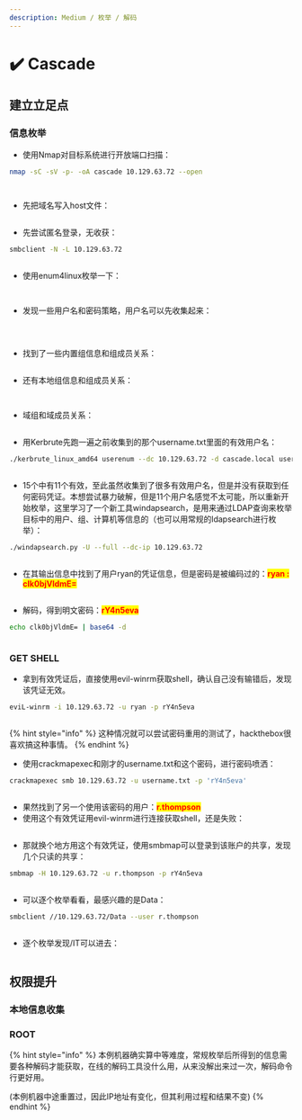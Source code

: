 ```yaml
---
description: Medium / 枚举 / 解码
---
```


# ✔️ Cascade

## 建立立足点

### 信息枚举

* 使用Nmap对目标系统进行开放端口扫描：

```bash
nmap -sC -sV -p- -oA cascade 10.129.63.72 --open
```

<figure><img src="../../.gitbook/assets/1 (7).png" alt=""><figcaption></figcaption></figure>

<figure><img src="../../.gitbook/assets/2 (7).png" alt=""><figcaption></figcaption></figure>

* 先把域名写入host文件：

<figure><img src="../../.gitbook/assets/4 (9).png" alt=""><figcaption></figcaption></figure>

* 先尝试匿名登录，无收获：

```bash
smbclient -N -L 10.129.63.72
```

<figure><img src="../../.gitbook/assets/3 (8).png" alt=""><figcaption></figcaption></figure>

* 使用enum4linux枚举一下：

<figure><img src="../../.gitbook/assets/5 (9).png" alt=""><figcaption></figcaption></figure>

<figure><img src="../../.gitbook/assets/6 (9).png" alt=""><figcaption></figcaption></figure>

* 发现一些用户名和密码策略，用户名可以先收集起来：

<figure><img src="../../.gitbook/assets/7 (11).png" alt=""><figcaption></figcaption></figure>

<figure><img src="../../.gitbook/assets/13 (8).png" alt=""><figcaption></figcaption></figure>

<figure><img src="../../.gitbook/assets/8 (11).png" alt=""><figcaption></figcaption></figure>

* 找到了一些内置组信息和组成员关系：

<figure><img src="../../.gitbook/assets/9 (1) (1) (1) (1).png" alt=""><figcaption></figcaption></figure>

* 还有本地组信息和组成员关系：

<figure><img src="../../.gitbook/assets/10 (1) (1) (1) (1).png" alt=""><figcaption></figcaption></figure>

<figure><img src="../../.gitbook/assets/11 (1) (1) (1).png" alt=""><figcaption></figcaption></figure>

* 域组和域成员关系：

<figure><img src="../../.gitbook/assets/12 (8).png" alt=""><figcaption></figcaption></figure>

* 用Kerbrute先跑一遍之前收集到的那个username.txt里面的有效用户名：

```bash
./kerbrute_linux_amd64 userenum --dc 10.129.63.72 -d cascade.local username.txt
```

<figure><img src="../../.gitbook/assets/14 (7).png" alt=""><figcaption></figcaption></figure>

* 15个中有11个有效，至此虽然收集到了很多有效用户名，但是并没有获取到任何密码凭证。本想尝试暴力破解，但是11个用户名感觉不太可能，所以重新开始枚举，这里学习了一个新工具windapsearch，是用来通过LDAP查询来枚举目标中的用户、组、计算机等信息的（也可以用常规的ldapsearch进行枚举）：

```bash
./windapsearch.py -U --full --dc-ip 10.129.63.72
```

<figure><img src="../../.gitbook/assets/15 (1) (1) (1).png" alt=""><figcaption></figcaption></figure>

* 在其输出信息中找到了用户ryan的凭证信息，但是密码是被编码过的：<mark style="color:red;">**ryan : clk0bjVldmE=**</mark>

<figure><img src="../../.gitbook/assets/16 (1) (1) (1) (1).png" alt=""><figcaption></figcaption></figure>

* 解码，得到明文密码：<mark style="color:red;">**rY4n5eva**</mark>

```bash
echo clk0bjVldmE= | base64 -d
```

<figure><img src="../../.gitbook/assets/17 (1) (1) (1) (1).png" alt=""><figcaption></figcaption></figure>

### GET SHELL

* 拿到有效凭证后，直接使用evil-winrm获取shell，确认自己没有输错后，发现该凭证无效。

```bash
eviL-winrm -i 10.129.63.72 -u ryan -p rY4n5eva
```

<figure><img src="../../.gitbook/assets/18 (5).png" alt=""><figcaption></figcaption></figure>

{% hint style="info" %}
这种情况就可以尝试密码重用的测试了，hackthebox很喜欢搞这种事情。
{% endhint %}

* 使用crackmapexec和刚才的username.txt和这个密码，进行密码喷洒：

```bash
crackmapexec smb 10.129.63.72 -u username.txt -p 'rY4n5eva'
```

<figure><img src="../../.gitbook/assets/19 (7).png" alt=""><figcaption></figcaption></figure>

* 果然找到了另一个使用该密码的用户：<mark style="color:red;">**r.thompson**</mark>
* 使用这个有效凭证用evil-winrm进行连接获取shell，还是失败：

<figure><img src="../../.gitbook/assets/20 (6).png" alt=""><figcaption></figcaption></figure>

* 那就换个地方用这个有效凭证，使用smbmap可以登录到该账户的共享，发现几个只读的共享：

```bash
smbmap -H 10.129.63.72 -u r.thompson -p rY4n5eva
```

<figure><img src="../../.gitbook/assets/21 (4).png" alt=""><figcaption></figcaption></figure>

* 可以逐个枚举看看，最感兴趣的是Data：

```bash
smbclient //10.129.63.72/Data --user r.thompson
```

<figure><img src="../../.gitbook/assets/22 (4).png" alt=""><figcaption></figcaption></figure>

* 逐个枚举发现/IT可以进去：

<figure><img src="../../.gitbook/assets/23 (4).png" alt=""><figcaption></figcaption></figure>













## 权限提升

### 本地信息收集









### ROOT















{% hint style="info" %}
本例机器确实算中等难度，常规枚举后所得到的信息需要各种解码才能获取，在线的解码工具没什么用，从来没解出来过一次，解码命令行更好用。

(本例机器中途重置过，因此IP地址有变化，但其利用过程和结果不变)
{% endhint %}
